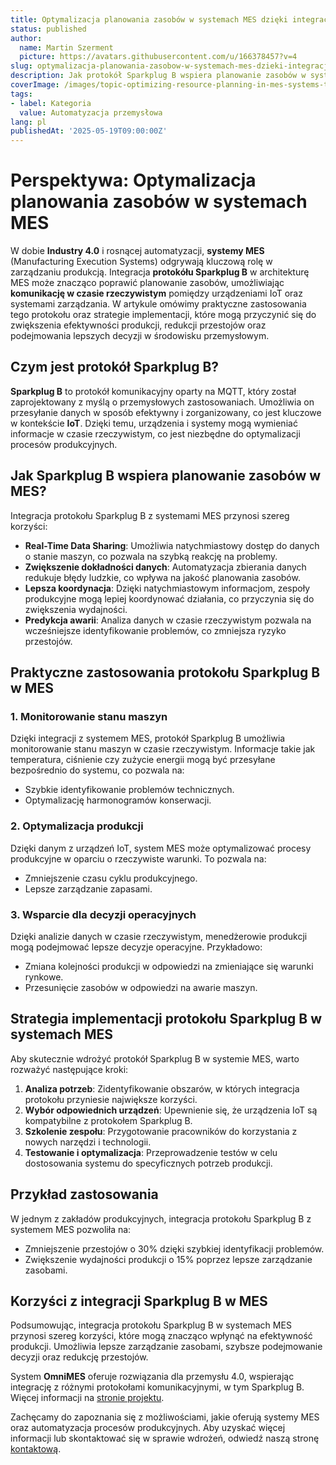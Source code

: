 ```yaml
---
title: Optymalizacja planowania zasobów w systemach MES dzięki integracji protokołu Sparkplug B
status: published
author:
  name: Martin Szerment
  picture: https://avatars.githubusercontent.com/u/166378457?v=4
slug: optymalizacja-planowania-zasobow-w-systemach-mes-dzieki-integracji-protokou-sparkplug-b
description: Jak protokół Sparkplug B wspiera planowanie zasobów w systemach MES, poprawiając efektywność produkcji i komunikację w czasie rzeczywistym.
coverImage: /images/topic-optimizing-resource-planning-in-mes-systems-through-the-integration-of-sparkplug-b-protocol-for-real-time-data-com.png
tags:
- label: Kategoria
  value: Automatyzacja przemysłowa
lang: pl
publishedAt: '2025-05-19T09:00:00Z'
---
```

# Perspektywa: Optymalizacja planowania zasobów w systemach MES

W dobie **Industry 4.0** i rosnącej automatyzacji, **systemy MES** (Manufacturing Execution Systems) odgrywają kluczową rolę w zarządzaniu produkcją. Integracja **protokółu Sparkplug B** w architekturę MES może znacząco poprawić planowanie zasobów, umożliwiając **komunikację w czasie rzeczywistym** pomiędzy urządzeniami IoT oraz systemami zarządzania. W artykule omówimy praktyczne zastosowania tego protokołu oraz strategie implementacji, które mogą przyczynić się do zwiększenia efektywności produkcji, redukcji przestojów oraz podejmowania lepszych decyzji w środowisku przemysłowym.

## Czym jest protokół Sparkplug B?

**Sparkplug B** to protokół komunikacyjny oparty na MQTT, który został zaprojektowany z myślą o przemysłowych zastosowaniach. Umożliwia on przesyłanie danych w sposób efektywny i zorganizowany, co jest kluczowe w kontekście **IoT**. Dzięki temu, urządzenia i systemy mogą wymieniać informacje w czasie rzeczywistym, co jest niezbędne do optymalizacji procesów produkcyjnych.

## Jak Sparkplug B wspiera planowanie zasobów w MES?

Integracja protokołu Sparkplug B z systemami MES przynosi szereg korzyści:

- **Real-Time Data Sharing**: Umożliwia natychmiastowy dostęp do danych o stanie maszyn, co pozwala na szybką reakcję na problemy.
- **Zwiększenie dokładności danych**: Automatyzacja zbierania danych redukuje błędy ludzkie, co wpływa na jakość planowania zasobów.
- **Lepsza koordynacja**: Dzięki natychmiastowym informacjom, zespoły produkcyjne mogą lepiej koordynować działania, co przyczynia się do zwiększenia wydajności.
- **Predykcja awarii**: Analiza danych w czasie rzeczywistym pozwala na wcześniejsze identyfikowanie problemów, co zmniejsza ryzyko przestojów.

## Praktyczne zastosowania protokołu Sparkplug B w MES

### 1. Monitorowanie stanu maszyn

Dzięki integracji z systemem MES, protokół Sparkplug B umożliwia monitorowanie stanu maszyn w czasie rzeczywistym. Informacje takie jak temperatura, ciśnienie czy zużycie energii mogą być przesyłane bezpośrednio do systemu, co pozwala na:
- Szybkie identyfikowanie problemów technicznych.
- Optymalizację harmonogramów konserwacji.

### 2. Optymalizacja produkcji

Dzięki danym z urządzeń IoT, system MES może optymalizować procesy produkcyjne w oparciu o rzeczywiste warunki. To pozwala na:
- Zmniejszenie czasu cyklu produkcyjnego.
- Lepsze zarządzanie zapasami.

### 3. Wsparcie dla decyzji operacyjnych

Dzięki analizie danych w czasie rzeczywistym, menedżerowie produkcji mogą podejmować lepsze decyzje operacyjne. Przykładowo:
- Zmiana kolejności produkcji w odpowiedzi na zmieniające się warunki rynkowe.
- Przesunięcie zasobów w odpowiedzi na awarie maszyn.

## Strategia implementacji protokołu Sparkplug B w systemach MES

Aby skutecznie wdrożyć protokół Sparkplug B w systemie MES, warto rozważyć następujące kroki:

1. **Analiza potrzeb**: Zidentyfikowanie obszarów, w których integracja protokołu przyniesie największe korzyści.
2. **Wybór odpowiednich urządzeń**: Upewnienie się, że urządzenia IoT są kompatybilne z protokołem Sparkplug B.
3. **Szkolenie zespołu**: Przygotowanie pracowników do korzystania z nowych narzędzi i technologii.
4. **Testowanie i optymalizacja**: Przeprowadzenie testów w celu dostosowania systemu do specyficznych potrzeb produkcji.

## Przykład zastosowania

W jednym z zakładów produkcyjnych, integracja protokołu Sparkplug B z systemem MES pozwoliła na:
- Zmniejszenie przestojów o 30% dzięki szybkiej identyfikacji problemów.
- Zwiększenie wydajności produkcji o 15% poprzez lepsze zarządzanie zasobami.

## Korzyści z integracji Sparkplug B w MES

Podsumowując, integracja protokołu Sparkplug B w systemach MES przynosi szereg korzyści, które mogą znacząco wpłynąć na efektywność produkcji. Umożliwia lepsze zarządzanie zasobami, szybsze podejmowanie decyzji oraz redukcję przestojów. 

System **OmniMES** oferuje rozwiązania dla przemysłu 4.0, wspierając integrację z różnymi protokołami komunikacyjnymi, w tym Sparkplug B. Więcej informacji na [stronie projektu](https://www.omnimes.com/pl/projekt).

Zachęcamy do zapoznania się z możliwościami, jakie oferują systemy MES oraz automatyzacja procesów produkcyjnych. Aby uzyskać więcej informacji lub skontaktować się w sprawie wdrożeń, odwiedź naszą stronę [kontaktową](https://www.omnimes.com/pl/kontakt).

